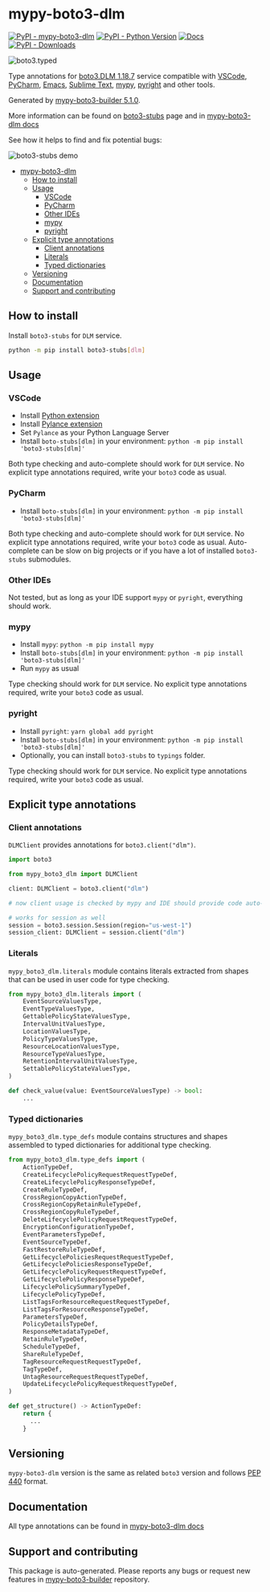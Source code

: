 <a id="mypy-boto3-dlm"></a>

# mypy-boto3-dlm

[![PyPI - mypy-boto3-dlm](https://img.shields.io/pypi/v/mypy-boto3-dlm.svg?color=blue)](https://pypi.org/project/mypy-boto3-dlm)
[![PyPI - Python Version](https://img.shields.io/pypi/pyversions/mypy-boto3-dlm.svg?color=blue)](https://pypi.org/project/mypy-boto3-dlm)
[![Docs](https://img.shields.io/readthedocs/mypy-boto3-builder.svg?color=blue)](https://mypy-boto3-builder.readthedocs.io/)
[![PyPI - Downloads](https://img.shields.io/pypi/dw/mypy-boto3-dlm?color=blue)](https://pypistats.org/packages/mypy-boto3-dlm)

![boto3.typed](https://github.com/vemel/mypy_boto3_builder/raw/master/logo.png)

Type annotations for
[boto3.DLM 1.18.7](https://boto3.amazonaws.com/v1/documentation/api/1.18.7/reference/services/dlm.html#DLM)
service compatible with [VSCode](https://code.visualstudio.com/),
[PyCharm](https://www.jetbrains.com/pycharm/),
[Emacs](https://www.gnu.org/software/emacs/),
[Sublime Text](https://www.sublimetext.com/),
[mypy](https://github.com/python/mypy),
[pyright](https://github.com/microsoft/pyright) and other tools.

Generated by
[mypy-boto3-builder 5.1.0](https://github.com/vemel/mypy_boto3_builder).

More information can be found on
[boto3-stubs](https://pypi.org/project/boto3-stubs/) page and in
[mypy-boto3-dlm docs](https://vemel.github.io/boto3_stubs_docs/mypy_boto3_dlm/)

See how it helps to find and fix potential bugs:

![boto3-stubs demo](https://github.com/vemel/mypy_boto3_builder/raw/master/demo.gif)

- [mypy-boto3-dlm](#mypy-boto3-dlm)
  - [How to install](#how-to-install)
  - [Usage](#usage)
    - [VSCode](#vscode)
    - [PyCharm](#pycharm)
    - [Other IDEs](#other-ides)
    - [mypy](#mypy)
    - [pyright](#pyright)
  - [Explicit type annotations](#explicit-type-annotations)
    - [Client annotations](#client-annotations)
    - [Literals](#literals)
    - [Typed dictionaries](#typed-dictionaries)
  - [Versioning](#versioning)
  - [Documentation](#documentation)
  - [Support and contributing](#support-and-contributing)

<a id="how-to-install"></a>

## How to install

Install `boto3-stubs` for `DLM` service.

```bash
python -m pip install boto3-stubs[dlm]
```

<a id="usage"></a>

## Usage

<a id="vscode"></a>

### VSCode

- Install
  [Python extension](https://marketplace.visualstudio.com/items?itemName=ms-python.python)
- Install
  [Pylance extension](https://marketplace.visualstudio.com/items?itemName=ms-python.vscode-pylance)
- Set `Pylance` as your Python Language Server
- Install `boto-stubs[dlm]` in your environment:
  `python -m pip install 'boto3-stubs[dlm]'`

Both type checking and auto-complete should work for `DLM` service. No explicit
type annotations required, write your `boto3` code as usual.

<a id="pycharm"></a>

### PyCharm

- Install `boto-stubs[dlm]` in your environment:
  `python -m pip install 'boto3-stubs[dlm]'`

Both type checking and auto-complete should work for `DLM` service. No explicit
type annotations required, write your `boto3` code as usual. Auto-complete can
be slow on big projects or if you have a lot of installed `boto3-stubs`
submodules.

<a id="other-ides"></a>

### Other IDEs

Not tested, but as long as your IDE support `mypy` or `pyright`, everything
should work.

<a id="mypy"></a>

### mypy

- Install `mypy`: `python -m pip install mypy`
- Install `boto-stubs[dlm]` in your environment:
  `python -m pip install 'boto3-stubs[dlm]'`
- Run `mypy` as usual

Type checking should work for `DLM` service. No explicit type annotations
required, write your `boto3` code as usual.

<a id="pyright"></a>

### pyright

- Install `pyright`: `yarn global add pyright`
- Install `boto-stubs[dlm]` in your environment:
  `python -m pip install 'boto3-stubs[dlm]'`
- Optionally, you can install `boto3-stubs` to `typings` folder.

Type checking should work for `DLM` service. No explicit type annotations
required, write your `boto3` code as usual.

<a id="explicit-type-annotations"></a>

## Explicit type annotations

<a id="client-annotations"></a>

### Client annotations

`DLMClient` provides annotations for `boto3.client("dlm")`.

```python
import boto3

from mypy_boto3_dlm import DLMClient

client: DLMClient = boto3.client("dlm")

# now client usage is checked by mypy and IDE should provide code auto-complete

# works for session as well
session = boto3.session.Session(region="us-west-1")
session_client: DLMClient = session.client("dlm")
```

<a id="literals"></a>

### Literals

`mypy_boto3_dlm.literals` module contains literals extracted from shapes that
can be used in user code for type checking.

```python
from mypy_boto3_dlm.literals import (
    EventSourceValuesType,
    EventTypeValuesType,
    GettablePolicyStateValuesType,
    IntervalUnitValuesType,
    LocationValuesType,
    PolicyTypeValuesType,
    ResourceLocationValuesType,
    ResourceTypeValuesType,
    RetentionIntervalUnitValuesType,
    SettablePolicyStateValuesType,
)

def check_value(value: EventSourceValuesType) -> bool:
    ...
```

<a id="typed-dictionaries"></a>

### Typed dictionaries

`mypy_boto3_dlm.type_defs` module contains structures and shapes assembled to
typed dictionaries for additional type checking.

```python
from mypy_boto3_dlm.type_defs import (
    ActionTypeDef,
    CreateLifecyclePolicyRequestRequestTypeDef,
    CreateLifecyclePolicyResponseTypeDef,
    CreateRuleTypeDef,
    CrossRegionCopyActionTypeDef,
    CrossRegionCopyRetainRuleTypeDef,
    CrossRegionCopyRuleTypeDef,
    DeleteLifecyclePolicyRequestRequestTypeDef,
    EncryptionConfigurationTypeDef,
    EventParametersTypeDef,
    EventSourceTypeDef,
    FastRestoreRuleTypeDef,
    GetLifecyclePoliciesRequestRequestTypeDef,
    GetLifecyclePoliciesResponseTypeDef,
    GetLifecyclePolicyRequestRequestTypeDef,
    GetLifecyclePolicyResponseTypeDef,
    LifecyclePolicySummaryTypeDef,
    LifecyclePolicyTypeDef,
    ListTagsForResourceRequestRequestTypeDef,
    ListTagsForResourceResponseTypeDef,
    ParametersTypeDef,
    PolicyDetailsTypeDef,
    ResponseMetadataTypeDef,
    RetainRuleTypeDef,
    ScheduleTypeDef,
    ShareRuleTypeDef,
    TagResourceRequestRequestTypeDef,
    TagTypeDef,
    UntagResourceRequestRequestTypeDef,
    UpdateLifecyclePolicyRequestRequestTypeDef,
)

def get_structure() -> ActionTypeDef:
    return {
      ...
    }
```

<a id="versioning"></a>

## Versioning

`mypy-boto3-dlm` version is the same as related `boto3` version and follows
[PEP 440](https://www.python.org/dev/peps/pep-0440/) format.

<a id="documentation"></a>

## Documentation

All type annotations can be found in
[mypy-boto3-dlm docs](https://vemel.github.io/boto3_stubs_docs/mypy_boto3_dlm/)

<a id="support-and-contributing"></a>

## Support and contributing

This package is auto-generated. Please reports any bugs or request new features
in [mypy-boto3-builder](https://github.com/vemel/mypy_boto3_builder/issues/)
repository.
